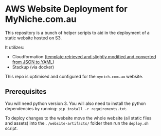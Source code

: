 # AWS Website Deployment for MyNiche.com.au #

This repository is a bunch of helper scripts to aid in the deployment of a static website hosted on S3.

It utilizes:
* Cloudformation ([template retrieved and slightly modified and converted from JSON to YAML](http://docs.aws.amazon.com/AWSCloudFormation/latest/UserGuide/sample-templates-services-us-west-2.html#w1ab2c21c45c15c33))
* Stackup (via docker)

This repo is optimised and configured for the `mynich.com.au` website. 

## Prerequisites ##

You will need python version 3. You will also need to install the python dependencies by running:
`pip install -r requirements.txt`.

To deploy changes to the website
move the whole website (all static files and assets) into the `./website-artifacts/` folder then run the `deploy.sh` script.